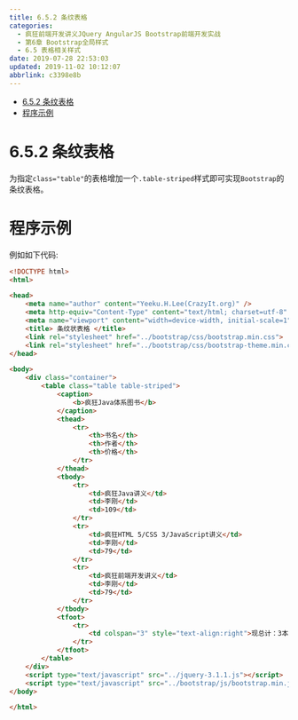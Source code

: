 ```yaml
---
title: 6.5.2 条纹表格
categories: 
  - 疯狂前端开发讲义JQuery AngularJS Bootstrap前端开发实战
  - 第6章 Bootstrap全局样式
  - 6.5 表格相关样式
date: 2019-07-28 22:53:03
updated: 2019-11-02 10:12:07
abbrlink: c3398e8b
---
```

<div id='my_toc'>

- [6.5.2 条纹表格](/JavaReadingNotes/c3398e8b/#6-5-2-条纹表格)
- [程序示例](/JavaReadingNotes/c3398e8b/#程序示例)

</div>
<!--more-->
<script>if (navigator.platform.toLowerCase() == 'win32'){document.getElementById('my_toc').style.display = 'none';}</script>

<!--end-->
<!--SSTStart-->
# 6.5.2 条纹表格 #
为指定`class="table"`的表格增加一个`.table-striped`样式即可实现`Bootstrap`的条纹表格。
<!--SSTStop-->
# 程序示例 #
例如如下代码:
```html
<!DOCTYPE html>
<html>

<head>
	<meta name="author" content="Yeeku.H.Lee(CrazyIt.org)" />
	<meta http-equiv="Content-Type" content="text/html; charset=utf-8" />
	<meta name="viewport" content="width=device-width, initial-scale=1">
	<title> 条纹状表格 </title>
	<link rel="stylesheet" href="../bootstrap/css/bootstrap.min.css">
	<link rel="stylesheet" href="../bootstrap/css/bootstrap-theme.min.css">
</head>

<body>
	<div class="container">
		<table class="table table-striped">
			<caption>
				<b>疯狂Java体系图书</b>
			</caption>
			<thead>
				<tr>
					<th>书名</th>
					<th>作者</th>
					<th>价格</th>
				</tr>
			</thead>
			<tbody>
				<tr>
					<td>疯狂Java讲义</td>
					<td>李刚</td>
					<td>109</td>
				</tr>
				<tr>
					<td>疯狂HTML 5/CSS 3/JavaScript讲义</td>
					<td>李刚</td>
					<td>79</td>
				</tr>
				<tr>
					<td>疯狂前端开发讲义</td>
					<td>李刚</td>
					<td>79</td>
				</tr>
			</tbody>
			<tfoot>
				<tr>
					<td colspan="3" style="text-align:right">现总计：3本图书</td>
				</tr>
			</tfoot>
		</table>
	</div>
	<script type="text/javascript" src="../jquery-3.1.1.js"></script>
	<script type="text/javascript" src="../bootstrap/js/bootstrap.min.js"></script>
</body>

</html>
```

